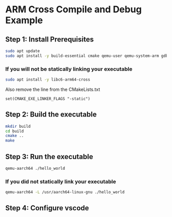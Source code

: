 # ARM Cross Compile and Debug Example

## Step 1: Install Prerequisites
```bash
sudo apt update
sudo apt install -y build-essential cmake qemu-user qemu-system-arm gdb-multiarch gcc-aarch64-linux-gnu g++-aarch64-linux-gnu
```

### If you will not be statically linking your executable

```bash
sudo apt install -y libc6-arm64-cross
```

Also remove the line from the CMakeLists.txt  
```
set(CMAKE_EXE_LINKER_FLAGS "-static")
```

## Step 2: Build the executable

```bash
mkdir build
cd build
cmake ..
make
```

## Step 3: Run the executable

```bash
qemu-aarch64 ./hello_world
```

### If you did not statically link your executable

```bash
qemu-aarch64 -L /usr/aarch64-linux-gnu ./hello_world
```

## Step 4: Configure vscode

